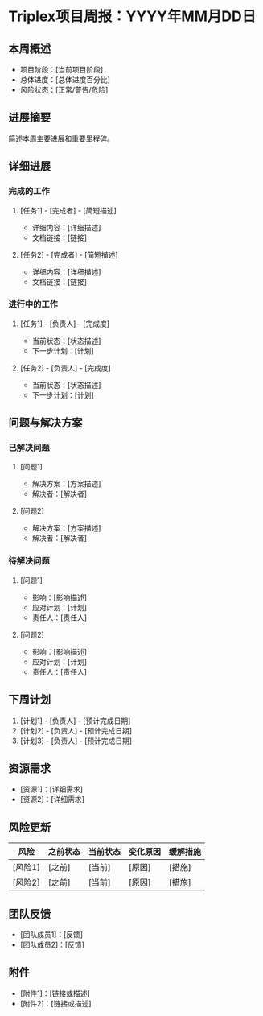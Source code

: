 # Triplex项目周报：YYYY年MM月DD日

## 本周概述

- 项目阶段：[当前项目阶段]
- 总体进度：[总体进度百分比]
- 风险状态：[正常/警告/危险]

## 进展摘要

简述本周主要进展和重要里程碑。

## 详细进展

### 完成的工作
1. [任务1] - [完成者] - [简短描述]
   - 详细内容：[详细描述]
   - 文档链接：[链接]

2. [任务2] - [完成者] - [简短描述]
   - 详细内容：[详细描述]
   - 文档链接：[链接]

### 进行中的工作
1. [任务1] - [负责人] - [完成度]
   - 当前状态：[状态描述]
   - 下一步计划：[计划]

2. [任务2] - [负责人] - [完成度]
   - 当前状态：[状态描述]
   - 下一步计划：[计划]

## 问题与解决方案

### 已解决问题
1. [问题1]
   - 解决方案：[方案描述]
   - 解决者：[解决者]

2. [问题2]
   - 解决方案：[方案描述]
   - 解决者：[解决者]

### 待解决问题
1. [问题1]
   - 影响：[影响描述]
   - 应对计划：[计划]
   - 责任人：[责任人]

2. [问题2]
   - 影响：[影响描述]
   - 应对计划：[计划]
   - 责任人：[责任人]

## 下周计划

1. [计划1] - [负责人] - [预计完成日期]
2. [计划2] - [负责人] - [预计完成日期]
3. [计划3] - [负责人] - [预计完成日期]

## 资源需求

- [资源1]：[详细需求]
- [资源2]：[详细需求]

## 风险更新

| 风险 | 之前状态 | 当前状态 | 变化原因 | 缓解措施 |
|------|---------|---------|---------|---------|
| [风险1] | [之前] | [当前] | [原因] | [措施] |
| [风险2] | [之前] | [当前] | [原因] | [措施] |

## 团队反馈

- [团队成员1]：[反馈]
- [团队成员2]：[反馈]

## 附件

- [附件1]：[链接或描述]
- [附件2]：[链接或描述] 